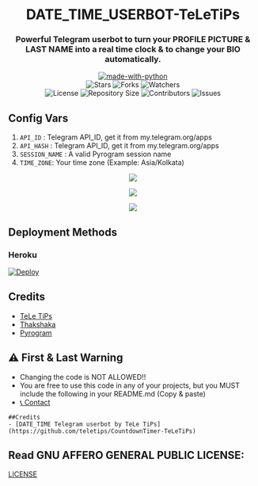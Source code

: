 <h1 align= center>DATE_TIME_USERBOT-TeLeTiPs</h1>
<h3 align = center>Powerful Telegram userbot to turn your PROFILE PICTURE & LAST NAME into a real time clock & to change your BIO automatically.</h3>
<p align="center">
<a href="https://python.org"><img src="http://forthebadge.com/images/badges/made-with-python.svg" alt="made-with-python"></a>
<br>
    <img src="https://img.shields.io/github/stars/teletips/DATE_TIME_USERBOT-TeLeTiPs?style=for-the-badge" alt="Stars">
    <img src="https://img.shields.io/github/forks/teletips/DATE_TIME_USERBOT-TeLeTiPs?style=for-the-badge" alt="Forks">
    <img src="https://img.shields.io/github/watchers/teletips/DATE_TIME_USERBOT-TeLeTiPs?style=for-the-badge" alt="Watchers"> 
<br>
    <img src="https://img.shields.io/github/license/teletips/DATE_TIME_USERBOT-TeLeTiPs?style=for-the-badge" alt="License">
    <img src="https://img.shields.io/github/repo-size/teletips/DATE_TIME_USERBOT-TeLeTiPs?style=for-the-badge" alt="Repository Size">
    <img src="https://img.shields.io/github/contributors/teletips/DATE_TIME_USERBOT-TeLeTiPs?style=for-the-badge" alt="Contributors">
    <img src="https://img.shields.io/github/issues/teletips/DATE_TIME_USERBOT-TeLeTiPs?style=for-the-badge" alt="Issues">
</p>  

## Config Vars
1. `API_ID` : Telegram API_ID, get it from my.telegram.org/apps
2. `API_HASH` : Telegram API_ID, get it from my.telegram.org/apps
3. `SESSION_NAME` : A valid Pyrogram session name
4. `TIME_ZONE`: Your time zone (Example: Asia/Kolkata)

<p align="center">
<img src="https://telegra.ph/file/e23d725febb8caaddb1c0.jpg">
<p>
 
<p align="center">
<img src="https://telegra.ph/file/538ca7053db975249423b.jpg">
<p>

<p align="center">
<img src="https://telegra.ph/file/2a6911b2327eb3167397b.jpg">
<p>    
    
 
## Deployment Methods

### Heroku

[![Deploy](https://www.herokucdn.com/deploy/button.svg)](https://heroku.com/deploy?template=https://github.com/teletips/DATE_TIME_USERBOT-TeLeTiPs)
    
## Credits
- [TeLe TiPs](https://github.com/teletips)
- [Thakshaka](https://t.me/thakshakar)
- [Pyrogram](https://github.com/pyrogram/pyrogram)

## ⚠️ First & Last Warning

- Changing the code is NOT ALLOWED!!    
- You are free to use this code in any of your projects, but you MUST include the following in your README.md (Copy & paste)
- [📞 Contact](https://t.me/tele_gram_tips_bot)
```
##Credits
- [DATE_TIME Telegram userbot by TeLe TiPs] (https://github.com/teletips/CountdownTimer-TeLeTiPs)
```
## Read GNU AFFERO GENERAL PUBLIC LICENSE: 
[LICENSE](https://github.com/teletips/DATE_TIME_USERBOT-TeLeTiPs/blob/main/LICENSE)
